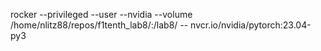 rocker --privileged --user --nvidia --volume /home/nlitz88/repos/f1tenth_lab8/:/lab8/ -- nvcr.io/nvidia/pytorch:23.04-py3
